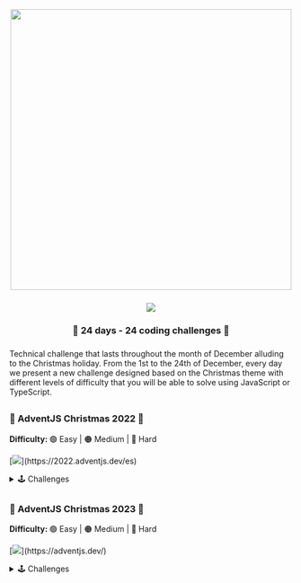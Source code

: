 <div align="center">
    <img width="500" src="https://i.imgur.com/EqNt0FH.png"/>
</div>

###

<div align="center">
    <img src="https://img.shields.io/badge/Challenge created by-Midudev-fdc43f?"/>
</div>

<div align="center">
    <h3> 🎁 24 days - 24 coding challenges 🎁</h3>
</div>

###

Technical challenge that lasts throughout the month of December alluding to the Christmas holiday. From the 1st to the 24th of December, every day we present a new challenge designed based on the Christmas theme with different levels of difficulty that you will be able to solve using JavaScript or TypeScript.

##

### 🎄 AdventJS Christmas 2022 🎄

<b>Difficulty: </b> 🟢 Easy | 🟠 Medium | 🔴 Hard

[![](https://img.shields.io/badge/Website-Adventjs_2022-fdc43f?)](https://2022.adventjs.dev/es)

<details hide>

<summary>🕹️ Challenges</summary>

|  #  |                                 Img                                  |                 Title                  | Difficulty |                 Challenge                  |                   Solution                   |
| :-: | :------------------------------------------------------------------: | :------------------------------------: | :--------: | :----------------------------------------: | :------------------------------------------: |
| 01  | <img src="https://i.imgur.com/kHa5RKW.png" width="100" height="80"/> |  Automating Christmas gift wrapping!   |     🟢     | [View](./Challenges-2022/Day-01/README.md) | [View](./Challenges-2022/Day-01/Solution.js) |
| 02  | <img src="https://i.imgur.com/6Vm2l5a.png" width="100" height="80"/> |     Nobody wants to work overtime      |     🟢     | [View](./Challenges-2022/Day-02/README.md) | [View](./Challenges-2022/Day-02/Solution.js) |
| 03  | <img src="https://i.imgur.com/IK3ybFX.png" width="100" height="80"/> | ¿How many gift boxes does Santa carry? |     🟢     | [View](./Challenges-2022/Day-03/README.md) | [View](./Challenges-2022/Day-03/Solution.js) |
| 04  | <img src="https://i.imgur.com/but1XEZ.png" width="100" height="80"/> | A box inside another box and another.. |     🟠     | [View](./Challenges-2022/Day-04/README.md) | [View](./Challenges-2022/Day-04/Solution.js) |
| 05  | <img src="https://i.imgur.com/buPdC5B.png" width="100" height="80"/> |       Optimizing Santa is trips        |     🔴     | [View](./Challenges-2022/Day-05/README.md) |                  Developing                  |
| 06  | <img src="https://i.imgur.com/ig5TRGK.png" width="100" height="80"/> |     Creating Christmas decorations     |     🟠     | [View](./Challenges-2022/Day-06/README.md) |                  Developing                  |
| 07  | <img src="https://i.imgur.com/D3uHis2.png" width="100" height="80"/> |       Taking inventory of gifts        |     🟢     | [View](./Challenges-2022/Day-07/README.md) | [View](./Challenges-2022/Day-07/Solution.js) |
| 08  | <img src="https://i.imgur.com/GLh80T8.png" width="100" height="80"/> |          We need a mechanic!           |     🟠     | [View](./Challenges-2022/Day-08/README.md) |                  Developing                  |
| 09  | <img src="https://i.imgur.com/8oZrrWU.png" width="100" height="80"/> |       The crazy Christmas lights       |     🟢     | [View](./Challenges-2022/Day-09/README.md) |                  Developing                  |
| 10  | <img src="https://i.imgur.com/iExnKoY.png" width="100" height="80"/> |      Jumping from Santa is sleigh      |     🟠     | [View](./Challenges-2022/Day-10/README.md) |                  Developing                  |
| 11  | <img src="https://i.imgur.com/37PAe4I.png" width="100" height="80"/> |      Santa Claus is Scrum Master       |     🔴     | [View](./Challenges-2022/Day-11/README.md) |                  Developing                  |
| 12  | <img src="https://i.imgur.com/bbNfkaB.png" width="100" height="80"/> |          Electric sleds, wow!          |     🟠     | [View](./Challenges-2022/Day-12/README.md) |                  Developing                  |
| 13  | <img src="https://i.imgur.com/ANGHRFM.png" width="100" height="80"/> |         Backup Santa is files          |     🟢     | [View](./Challenges-2022/Day-13/README.md) | [View](./Challenges-2022/Day-13/Solution.js) |
| 14  | <img src="https://i.imgur.com/Rwo9KiK.png" width="100" height="80"/> |             The best path              |     🟠     | [View](./Challenges-2022/Day-14/README.md) |                  Developing                  |
| 15  | <img src="https://i.imgur.com/LHalWkF.png" width="100" height="80"/> |     Decorating the Christmas tree      |     🟠     | [View](./Challenges-2022/Day-15/README.md) |                  Developing                  |
| 16  | <img src="https://i.imgur.com/WX6f1aC.png" width="100" height="80"/> |       Arranging Santa is letters       |     🔴     | [View](./Challenges-2022/Day-16/README.md) |                  Developing                  |
| 17  | <img src="https://i.imgur.com/xo9HO3h.png" width="100" height="80"/> |      Carrying the gifts in sacks       |     🟠     | [View](./Challenges-2022/Day-17/README.md) |                  Developing                  |
| 18  | <img src="https://i.imgur.com/CZwUrxX.png" width="100" height="80"/> |           We are out of ink!           |     🟢     | [View](./Challenges-2022/Day-18/README.md) | [View](./Challenges-2022/Day-18/Solution.js) |
| 19  | <img src="https://i.imgur.com/gBMPBZw.png" width="100" height="80"/> |           Sorting the gifts            |     🟢     | [View](./Challenges-2022/Day-19/README.md) | [View](./Challenges-2022/Day-19/Solution.js) |
| 20  | <img src="https://i.imgur.com/r2HCzxM.png" width="100" height="80"/> |         More challenging trips         |     🔴     | [View](./Challenges-2022/Day-20/README.md) |                  Developing                  |
| 21  | <img src="https://i.imgur.com/D3PjxXz.png" width="100" height="80"/> |        Creating the gift table         |     🟠     | [View](./Challenges-2022/Day-21/README.md) |                  Developing                  |
| 22  | <img src="https://i.imgur.com/9Dlerey.png" width="100" height="80"/> |            Lighting in tune            |     🟢     | [View](./Challenges-2022/Day-22/README.md) |                  Developing                  |
| 23  | <img src="https://i.imgur.com/TfDwnq0.png" width="100" height="80"/> |          Santa Claus compiler          |     🔴     | [View](./Challenges-2022/Day-23/README.md) |                  Developing                  |
| 24  | <img src="https://i.imgur.com/OPE0Qyo.png" width="100" height="80"/> |      the last challenge is a maze      |     🔴     | [View](./Challenges-2022/Day-24/README.md) |                  Developing                  |

</details>

##

### 🎅 AdventJS Christmas 2023 🎅

<b>Difficulty: </b> 🟢 Easy | 🟠 Medium | 🔴 Hard

[![](https://img.shields.io/badge/Website-Adventjs_2023-fdc43f?)](https://adventjs.dev/)

<details hide>

<summary>🕹️ Challenges</summary>

|  #  |                                 Img                                  |             Title             | Difficulty |                 Challenge                  |                   Solution                   |
| :-: | :------------------------------------------------------------------: | :---------------------------: | :--------: | :----------------------------------------: | :------------------------------------------: |
| 01  | <img src="https://i.imgur.com/Ws3lq6x.png" width="70" height="80"/>  |     First Gift Repeated!      |     🟢     | [View](./Challenges-2023/Day-01/README.md) | [View](./Challenges-2023/Day-01/Solution.js) |
| 02  | <img src="https://i.imgur.com/akMUPrA.png" width="50" height="80"/>  |      We star the factory      |     🟢     | [View](./Challenges-2023/Day-02/README.md) | [View](./Challenges-2023/Day-02/Solution.js) |
| 03  | <img src="https://i.imgur.com/FjxRHie.png" width="70" height="80"/>  |        The naughty elf        |     🟢     | [View](./Challenges-2023/Day-03/README.md) | [View](./Challenges-2023/Day-03/Solution.js) |
| 04  | <img src="https://i.imgur.com/IfV7Hb4.png" width="60" height="80"/>  |  Turn the parentheses around  |     🟠     | [View](./Challenges-2023/Day-04/README.md) | [View](./Challenges-2023/Day-04/Solution.js) |
| 05  | <img src="https://i.imgur.com/NseWY0h.png" width="100" height="80"/> |     Santa is cyber truck      |     🟠     | [View](./Challenges-2023/Day-05/README.md) | [View](./Challenges-2023/Day-05/Solution.js) |
| 06  | <img src="https://i.imgur.com/pgAVBks.png" width="50" height="80"/>  |     The reindeer on trial     |     🟢     | [View](./Challenges-2023/Day-06/README.md) | [View](./Challenges-2023/Day-06/Solution.js) |
| 07  | <img src="https://i.imgur.com/k2lRoLo.png" width="70" height="80"/>  |         The 3D boxes          |     🟢     | [View](./Challenges-2023/Day-07/README.md) |                  Developing                  |
| 08  | <img src="https://i.imgur.com/q47HflC.png" width="60" height="80"/>  |     Sorting the warehouse     |     🟠     | [View](./Challenges-2023/Day-08/README.md) | [View](./Challenges-2023/Day-08/Solution.js) |
| 09  | <img src="https://i.imgur.com/rEKwlZ6.png" width="60" height="80"/>  |       Switch the lights       |     🟢     | [View](./Challenges-2023/Day-09/README.md) | [View](./Challenges-2023/Day-09/Solution.js) |
| 10  | <img src="https://i.imgur.com/yMUOI8P.png" width="70" height="80"/>  | Create you own christmas tree |     🟢     | [View](./Challenges-2023/Day-10/README.md) | [View](./Challenges-2023/Day-10/Solution.js) |
| 11  | <img src="https://i.imgur.com/KzurHz7.png" width="60" height="80"/>  |      The studious elves       |     🟠     | [View](./Challenges-2023/Day-11/README.md) | [View](./Challenges-2023/Day-11/Solution.js) |
| 12  | <img src="https://i.imgur.com/RQUjhnQ.png" width="80" height="80"/>  |      Is it a valid copy?      |     🟠     | [View](./Challenges-2023/Day-12/README.md) | [View](./Challenges-2023/Day-12/Solution.js) |
| 13  | <img src="https://i.imgur.com/68IK29B.png" width="35" height="80"/>  |     Calculating the time      |     🟢     | [View](./Challenges-2023/Day-13/README.md) | [View](./Challenges-2023/Day-13/Solution.js) |
| 14  | <img src="https://i.imgur.com/nypQfJm.png" width="60" height="80"/>  |        Avoid the alarm        |     🟠     | [View](./Challenges-2023/Day-14/README.md) | [View](./Challenges-2023/Day-14/Solution.js) |
| 15  | <img src="https://i.imgur.com/EI7cajM.png" width="70" height="80"/>  |       Autonomous robot        |     🟠     | [View](./Challenges-2023/Day-15/README.md) | [View](./Challenges-2023/Day-15/Solution.js) |
| 16  | <img src="https://i.imgur.com/JFtSAWP.png" width="60" height="80"/>  |       Friday deployment       |     🟢     | [View](./Challenges-2023/Day-16/README.md) |                  Developing                  |
| 17  | <img src="https://i.imgur.com/EnSPqwg.png" width="60" height="80"/>  |     Optimizing the rental     |     🟢     | [View](./Challenges-2023/Day-17/README.md) |                  Developing                  |
| 18  | <img src="https://i.imgur.com/JaWDYil.png" width="60" height="80"/>  |       the digital clock       |     🔴     | [View](./Challenges-2023/Day-18/README.md) |                  Developing                  |
| 19  | <img src="https://i.imgur.com/2b4ltAT.png" width="70" height="80"/>  |       face the sabotage       |     🟠     | [View](./Challenges-2023/Day-19/README.md) |                  Developing                  |
| 20  | <img src="https://i.imgur.com/mB5hM83.png" width="50" height="80"/>  |     Distribute the weight     |     🔴     | [View](./Challenges-2023/Day-20/README.md) |                  Developing                  |
| 21  | <img src="https://i.imgur.com/sBP3fbY.png" width="70" height="80"/>  |        Binary message         |     🟠     | [View](./Challenges-2023/Day-21/README.md) |                  Developing                  |
| 22  | <img src="https://i.imgur.com/2izApJc.png" width="80" height="80"/>  |     Programming language      |     🟢     | [View](./Challenges-2023/Day-22/README.md) |                  Developing                  |
| 23  | <img src="https://i.imgur.com/rcaweU7.png" width="65" height="80"/>  |       Christmas dinner        |     🟢     | [View](./Challenges-2023/Day-23/README.md) |                  Developing                  |
| 24  | <img src="https://i.imgur.com/JmBacKM.png" width="180" height="80"/> |      Jump on the stairs       |     🟠     | [View](./Challenges-2023/Day-24/README.md) |                  Developing                  |
| 25  | <img src="https://i.imgur.com/EvbicS0.png" width="180" height="80"/> |     Calculating distances     |     🟠     | [View](./Challenges-2023/Day-25/README.md) |                  Developing                  |

</details>
